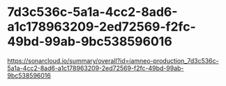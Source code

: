 # 7d3c536c-5a1a-4cc2-8ad6-a1c178963209-2ed72569-f2fc-49bd-99ab-9bc538596016
https://sonarcloud.io/summary/overall?id=iamneo-production_7d3c536c-5a1a-4cc2-8ad6-a1c178963209-2ed72569-f2fc-49bd-99ab-9bc538596016
